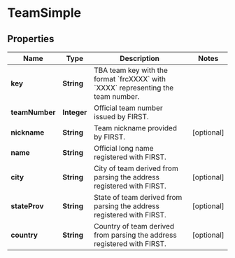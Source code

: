 
# TeamSimple

## Properties
Name | Type | Description | Notes
------------ | ------------- | ------------- | -------------
**key** | **String** | TBA team key with the format &#x60;frcXXXX&#x60; with &#x60;XXXX&#x60; representing the team number. | 
**teamNumber** | **Integer** | Official team number issued by FIRST. | 
**nickname** | **String** | Team nickname provided by FIRST. |  [optional]
**name** | **String** | Official long name registered with FIRST. | 
**city** | **String** | City of team derived from parsing the address registered with FIRST. |  [optional]
**stateProv** | **String** | State of team derived from parsing the address registered with FIRST. |  [optional]
**country** | **String** | Country of team derived from parsing the address registered with FIRST. |  [optional]



